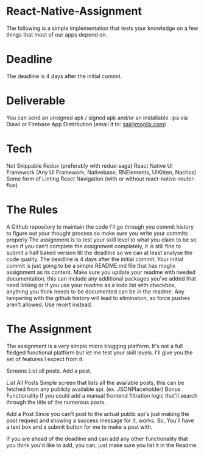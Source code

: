 # React-Native-Assignment
The following is a simple implementation that tests your knowledge on a few things that most of our apps depend on.

# Deadline
The deadline is 4 days after the initial commit.

# Deliverable
You can send an unsigned apk / signed apk and/or an installable .ipa via Diawi or Firebase App Distribution (email it to: sai@moglix.com)

# Tech
Not Skippable
Redux (preferably with redux-saga)
React Native UI Framework (Any UI Framework, Nativebase, RNElements, UIKitten, Nachos)
Some form of Linting
React Navigation (with or without react-native-router-flux)

# The Rules
A Github repository to maintain the code
I'll go through you commit history to figure out your thought process so make sure you write your commits properly
The assignment is to test your skill level to what you claim to be so even if you can't complete the assignment completely, it is still fine to submit a half baked version till the deadline so we can at least analyse the code quality.
The deadline is 4 days after the initial commit.
Your initial commit is just going to be a simple README.md file that has moglix assignment as its content.
Make sure you update your readme with needed documentation, this can include any additional packages you've added that need linking or if you use your readme as a todo list with checkbox, anything you think needs to be documented can be in the readme.
Any tampering with the github history will lead to elimination, so force pushes aren't allowed. Use revert instead.

# The Assignment
The assignment is a very simple micro blogging platform. It's not a full fledged functional platform but let me test your skill levels. I'll give you the set of features I expect from it.

Screens
  List all posts.
  Add a post.

 List All Posts
   Simple screen that lists all the available posts, this can be fetched from any publicly available api. (ex. JSONPlaceholder)
   Bonus Functionality If you could add a manual frontend filtration logic that'll search through the title of the numerous posts.
   
 Add a Post
   Since you can't post to the actual public api's just making the post request and showing a success message for it, works. So, You'll have a text box and a        submit button for me to make a post with.

If you are ahead of the deadline and can add any other functionality that you think you'd like to add, you can, just make sure you list it in the Readme.


